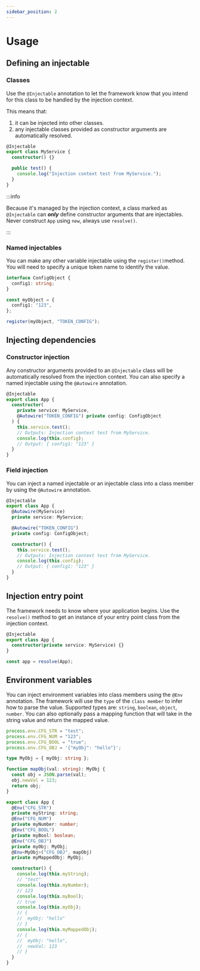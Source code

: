 ```yaml
---
sidebar_position: 2
---
```


# Usage

## Defining an injectable

### Classes

Use the `@Injectable` annotation to let the framework know that you intend for this class to be handled by the injection
context.

This means that:

1. it can be injected into other classes.
2. any injectable classes provided as constructor arguments are automatically resolved.

```typescript
@Injectable
export class MyService {
  constructor() {}

  public test() {
    console.log("Injection context test from MyService.");
  }
}
```

:::info

Because it's managed by the injection context, a class marked as `@Injectable`
can **_only_** define constructor arguments that are injectables. Never construct
`App` using `new`, always use `resolve()`.

:::

### Named injectables

You can make any other variable injectable using the `register()`method. You will need to specify a unique token name to
identify the value.

```typescript
interface ConfigObject {
  config1: string;
}

const myObject = {
  config1: "123",
};

register(myObject, "TOKEN_CONFIG");
```

## Injecting dependencies

### Constructor injection

Any constructor arguments provided to an `@Injectable` class will be automatically resolved from the injection context.
You can also specify a named injectable using the `@Autowire` annotation.

```typescript
@Injectable
export class App {
  constructor(
    private service: MyService,
    @Autowire("TOKEN_CONFIG") private config: ConfigObject
  ) {
    this.service.test();
    // Outputs: Injection context test from MyService.
    console.log(this.config);
    // Output: { config1: "123" }
  }
}
```

### Field injection

You can inject a named injectable or an injectable class into a class member by using the `@Autowire`
annotation.

```typescript
@Injectable
export class App {
  @Autowire(MyService)
  private service: MyService;

  @Autowire("TOKEN_CONFIG")
  private config: ConfigObject;

  constructor() {
    this.service.test();
    // Outputs: Injection context test from MyService.
    console.log(this.config);
    // Output: { config1: "123" }
  }
}
```

## Injection entry point

The framework needs to know where your application begins. Use the `resolve()` method to get an instance
of your entry point class from the injection context.

```typescript
@Injectable
export class App {
  constructor(private service: MyService) {}
}

const app = resolve(App);
```

## Environment variables

You can inject environment variables into class members using the `@Env` annotation.
The framework will use the `type` of the `class member` to infer how to parse the value.
Supported types are: `string`, `boolean`, `object`, `number`.
You can also optionally pass a mapping function that will take in the string value and
return the mapped value.

```typescript
process.env.CFG_STR = "test";
process.env.CFG_NUM = "123";
process.env.CFG_BOOL = "true";
process.env.CFG_OBJ = '{"myObj": "hello"}';

type MyObj = { myObj: string };

function mapObj(val: string): MyObj {
  const obj = JSON.parse(val);
  obj.newVal = 123;
  return obj;
}

export class App {
  @Env("CFG_STR")
  private myString: string;
  @Env("CFG_NUM")
  private myNumber: number;
  @Env("CFG_BOOL")
  private myBool: boolean;
  @Env("CFG_OBJ")
  private myObj: MyObj;
  @Env<MyObj>("CFG_OBJ", mapObj)
  private myMappedObj: MyObj;

  constructor() {
    console.log(this.myString);
    // "test"
    console.log(this.myNumber);
    // 123
    console.log(this.myBool);
    // true
    console.log(this.myObj);
    // {
    //  myObj: "hello"
    // }
    console.log(this.myMappedObj);
    // {
    //  myObj: "hello",
    //  newVal: 123
    // }
  }
}
```
